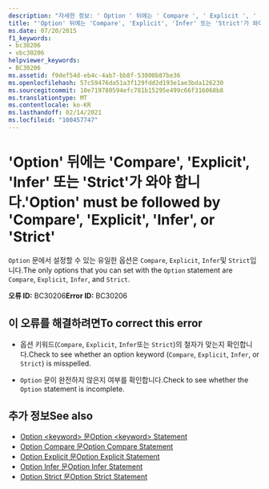 ```yaml
---
description: "자세한 정보: ' Option ' 뒤에는 ' Compare ', ' Explicit ', ' 유추 ' 또는 ' Strict '가와 야 합니다."
title: "'Option' 뒤에는 'Compare', 'Explicit', 'Infer' 또는 'Strict'가 와야 합니다."
ms.date: 07/20/2015
f1_keywords:
- bc30206
- vbc30206
helpviewer_keywords:
- BC30206
ms.assetid: f9def54d-eb4c-4ab7-bb8f-53800b87be36
ms.openlocfilehash: 57c59476da51a3f129fdd2d193e1ae3bda126230
ms.sourcegitcommit: 10e719780594efc781b15295e499c66f316068b8
ms.translationtype: MT
ms.contentlocale: ko-KR
ms.lasthandoff: 02/14/2021
ms.locfileid: "100457747"
---
```

# <a name="option-must-be-followed-by-compare-explicit-infer-or-strict"></a><span data-ttu-id="13fd2-103">'Option' 뒤에는 'Compare', 'Explicit', 'Infer' 또는 'Strict'가 와야 합니다.</span><span class="sxs-lookup"><span data-stu-id="13fd2-103">'Option' must be followed by 'Compare', 'Explicit', 'Infer', or 'Strict'</span></span>

<span data-ttu-id="13fd2-104">`Option` 문에서 설정할 수 있는 유일한 옵션은 `Compare`, `Explicit`, `Infer`및 `Strict`입니다.</span><span class="sxs-lookup"><span data-stu-id="13fd2-104">The only options that you can set with the `Option` statement are `Compare`, `Explicit`, `Infer`, and `Strict`.</span></span>  
  
 <span data-ttu-id="13fd2-105">**오류 ID:** BC30206</span><span class="sxs-lookup"><span data-stu-id="13fd2-105">**Error ID:** BC30206</span></span>  
  
## <a name="to-correct-this-error"></a><span data-ttu-id="13fd2-106">이 오류를 해결하려면</span><span class="sxs-lookup"><span data-stu-id="13fd2-106">To correct this error</span></span>  
  
- <span data-ttu-id="13fd2-107">옵션 키워드(`Compare`, `Explicit`, `Infer`또는 `Strict`)의 철자가 맞는지 확인합니다.</span><span class="sxs-lookup"><span data-stu-id="13fd2-107">Check to see whether an option keyword (`Compare`, `Explicit`, `Infer`, or `Strict`) is misspelled.</span></span>  
  
- <span data-ttu-id="13fd2-108">`Option` 문이 완전하지 않은지 여부를 확인합니다.</span><span class="sxs-lookup"><span data-stu-id="13fd2-108">Check to see whether the `Option` statement is incomplete.</span></span>  
  
## <a name="see-also"></a><span data-ttu-id="13fd2-109">추가 정보</span><span class="sxs-lookup"><span data-stu-id="13fd2-109">See also</span></span>

- [<span data-ttu-id="13fd2-110">Option \<keyword> 문</span><span class="sxs-lookup"><span data-stu-id="13fd2-110">Option \<keyword> Statement</span></span>](../language-reference/statements/option-keyword-statement.md)
- [<span data-ttu-id="13fd2-111">Option Compare 문</span><span class="sxs-lookup"><span data-stu-id="13fd2-111">Option Compare Statement</span></span>](../language-reference/statements/option-compare-statement.md)
- [<span data-ttu-id="13fd2-112">Option Explicit 문</span><span class="sxs-lookup"><span data-stu-id="13fd2-112">Option Explicit Statement</span></span>](../language-reference/statements/option-explicit-statement.md)
- [<span data-ttu-id="13fd2-113">Option Infer 문</span><span class="sxs-lookup"><span data-stu-id="13fd2-113">Option Infer Statement</span></span>](../language-reference/statements/option-infer-statement.md)
- [<span data-ttu-id="13fd2-114">Option Strict 문</span><span class="sxs-lookup"><span data-stu-id="13fd2-114">Option Strict Statement</span></span>](../language-reference/statements/option-strict-statement.md)
